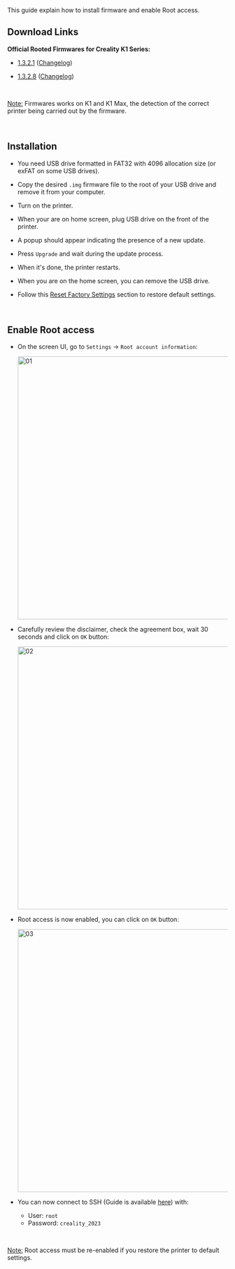 This guide explain how to install firmware and enable Root access.

## Download Links

**Official Rooted Firmwares for Creality K1 Series:**

  - [1.3.2.1](https://drive.google.com/file/d/1-hD7gfqsY3cuEoSbo1h7D2EJTM5Njihk/view?usp=share_link) ([Changelog](https://raw.githubusercontent.com/Guilouz/Creality-K1-and-K1-Max/main/Changelogs/Changelog_1.3.2.1.txt))

  - [1.3.2.8](https://drive.google.com/file/d/1E7lPZyGdIBAcshr9Ivz-4JR23cSM9dmM/view?usp=share_link) ([Changelog](https://raw.githubusercontent.com/Guilouz/Creality-K1-and-K1-Max/main/Changelogs/Changelog_1.3.2.8.txt))

<br />

<u>Note:</u> Firmwares works on K1 and K1 Max, the detection of the correct printer being carried out by the firmware.

<br />

## Installation

- You need USB drive formatted in FAT32 with 4096 allocation size (or exFAT on some USB drives).

- Copy the desired `.img` firmware file to the root of your USB drive and remove it from your computer.

- Turn on the printer.

- When your are on home screen, plug USB drive on the front of the printer.

- A popup should appear indicating the presence of a new update.

- Press `Upgrade` and wait during the update process.

- When it's done, the printer restarts.

- When you are on the home screen, you can remove the USB drive.

- Follow this [Reset Factory Settings](https://github.com/Guilouz/Creality-K1-and-K1-Max/wiki/Restore-Factory-Settings) section to restore default settings.

<br />

## Enable Root access

- On the screen UI, go to `Settings` -> `Root account information`:

  <img width="600" alt="01" src="https://github.com/Guilouz/Creality-K1-and-K1-Max/assets/12702322/030d49df-de42-4d3d-a91f-cc1127399040">

- Carefully review the disclaimer, check the agreement box, wait 30 seconds and click on `OK` button:

  <img width="600" alt="02" src="https://github.com/Guilouz/Creality-K1-and-K1-Max/assets/12702322/3d0f0292-bbad-420a-aeba-6f5a902649f7">

- Root access is now enabled, you can click on `OK` button:

  <img width="600" alt="03" src="https://github.com/Guilouz/Creality-K1-and-K1-Max/assets/12702322/a327bd05-6db0-464f-9b4c-7b333651bafd">

- You can now connect to SSH (Guide is available [here](https://github.com/Guilouz/Creality-K1-and-K1-Max/wiki/SSH-Connection)) with:

  - User: `root`
  - Password: `creality_2023`

<br />

<u>Note:</u> Root access must be re-enabled if you restore the printer to default settings.

<br />